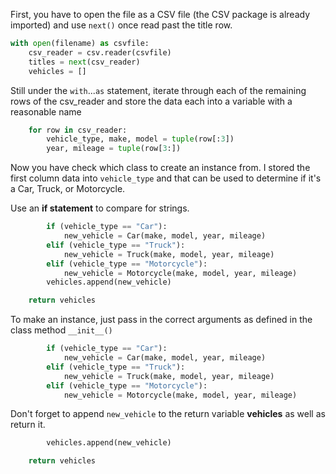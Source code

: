 <!--title={read()}-->

<!--badges={Python:90,Software Engineering:18}-->

<!-- concepts={Creating an Instance} -->

First, you have to open the file as a CSV file (the CSV package is already imported) and use `next()` once read past the title row.

```python
with open(filename) as csvfile:
    csv_reader = csv.reader(csvfile)
    titles = next(csv_reader)
    vehicles = []
```
Still under the `with`...`as` statement, iterate through each of the remaining rows of the csv_reader and store the data each into a variable with a reasonable name 

```python
    for row in csv_reader:
        vehicle_type, make, model = tuple(row[:3])
        year, mileage = tuple(row[3:])
```

Now you have check which class to create an instance from. I stored the first column data into `vehicle_type` and that can be used to determine if it's a Car, Truck, or Motorcycle.

Use an **if statement** to compare for strings.

```python
        if (vehicle_type == "Car"):
            new_vehicle = Car(make, model, year, mileage)
        elif (vehicle_type == "Truck"):
            new_vehicle = Truck(make, model, year, mileage)
        elif (vehicle_type == "Motorcycle"):
            new_vehicle = Motorcycle(make, model, year, mileage)
        vehicles.append(new_vehicle)

    return vehicles
```

To make an instance, just pass in the correct arguments as defined in the class method `__init__()`

```python
        if (vehicle_type == "Car"):
            new_vehicle = Car(make, model, year, mileage)
        elif (vehicle_type == "Truck"):
            new_vehicle = Truck(make, model, year, mileage)
        elif (vehicle_type == "Motorcycle"):
            new_vehicle = Motorcycle(make, model, year, mileage)

```

Don't forget to append `new_vehicle` to the return variable **vehicles** as well as return it.

```python
        vehicles.append(new_vehicle)

    return vehicles
```

